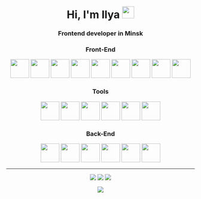 <h1 align="center">Hi, I'm Ilya
<img src="https://github.com/blackcater/blackcater/raw/main/images/Hi.gif" height="32"/></h1>
<h3 align="center">Frontend developer in Minsk</h3>  
<div align="center">
    <h3>Front-End</h3>
    <img src="https://cdn.jsdelivr.net/gh/devicons/devicon/icons/html5/html5-original.svg" width="50" height="50" />
    <img src="https://cdn.jsdelivr.net/gh/devicons/devicon/icons/css3/css3-original.svg" width="50" height="50" />
    <img src="https://cdn.jsdelivr.net/gh/devicons/devicon/icons/sass/sass-original.svg" width="50" height="50" />
    <img src="https://www.svgrepo.com/show/354113/nextjs-icon.svg" width="50" height="50" />
    <img src="https://cdn.jsdelivr.net/gh/devicons/devicon/icons/javascript/javascript-original.svg" width="50" height="50" />
    <img src="https://cdn.jsdelivr.net/gh/devicons/devicon/icons/typescript/typescript-original.svg" width="50" height="50" />
    <img src="https://cdn.jsdelivr.net/gh/devicons/devicon/icons/react/react-original.svg" width="50" height="50" />
    <img src="https://cdn.jsdelivr.net/gh/devicons/devicon/icons/redux/redux-original.svg" width="50" height="50" />
    <img src="https://cdn.worldvectorlogo.com/logos/mobx.svg" width="50" height="50"/>
</div>
<div align="center">
    <h3>Tools</h3>
    <img src="https://cdn.jsdelivr.net/gh/devicons/devicon/icons/figma/figma-original.svg" width="50" height="50" />
    <img src="https://cdn.worldvectorlogo.com/logos/draw-io.svg" width="50" height="50" />
    <img src="https://cdn.jsdelivr.net/gh/devicons/devicon/icons/git/git-plain.svg" width="50" height="50" />
    <img src="https://cdn.jsdelivr.net/gh/devicons/devicon/icons/npm/npm-original-wordmark.svg" width="50" height="50" />
    <img src="https://www.svgrepo.com/show/349342/docker.svg" width="50" height="50"/>
    <img src="https://www.svgrepo.com/show/354202/postman-icon.svg" width="50" height="50"/>
</div>
<div align="center">
    <h3>Back-End</h3>
    <img src="https://www.vectorlogo.zone/logos/nestjs/nestjs-icon.svg" width="50" height="50"/>
    <img src="https://cdn.worldvectorlogo.com/logos/mongodb-icon-1.svg" width="50" height="50"/>
    <img src="https://cdn.worldvectorlogo.com/logos/postgresql.svg" width="50" height="50"/>
    <img src="https://cdn.jsdelivr.net/gh/devicons/devicon/icons/nodejs/nodejs-original.svg" width="50" height="50" />
    <img src="https://icons.veryicon.com/png/o/system/inspur-cloud-icon/rds-mysql.png" width="50" height="50" />
    <img class="whiteBG" src="https://www.vectorlogo.zone/logos/expressjs/expressjs-icon.svg" width="50" height="50"/>
</div>
<hr/>
  <div align="center">
      
![](https://github-profile-summary-cards.vercel.app/api/cards/profile-details?username=Grolland-creator&theme=tokyonight)
![](https://github-profile-summary-cards.vercel.app/api/cards/stats?username=Grolland-creator&theme=tokyonight)
![](http://github-profile-summary-cards.vercel.app/api/cards/productive-time?username=Grolland-creator&theme=tokyonight&utcOffset=8)

<div align="center">

![](https://github-readme-stats.vercel.app/api/top-langs/?username=Grolland-creator&theme=tokyonight)

</div>
</div>
